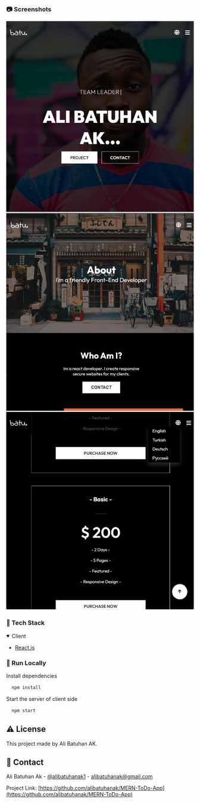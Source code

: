 ### :camera: Screenshots

<div align="center">
 <img src="https://github.com/alibatuhanak/REACT-Responsive_Portfolio/blob/main/images/1.png" alt="img"/>
 <img src="https://github.com/alibatuhanak/REACT-Responsive_Portfolio/blob/main/images/2.png" alt="img"/>
 <img src="https://github.com/alibatuhanak/REACT-Responsive_Portfolio/blob/main/images/3.png" alt="img"/>
</div>

### :space_invader: Tech Stack

<details open>
  <summary>Client</summary>
  <ul>
    <li><a href="https://reactjs.org/">React.js</a></li>

  </ul>
</details>

### :running: Run Locally

Install dependencies

```bash
  npm install
```

Start the server of client side

```bash
  npm start
```

## :warning: License

This project made by Ali Batuhan AK.

## :handshake: Contact

Ali Batuhan Ak - [@alibatuhanak1](https://twitter.com/alibatuhanak1) - alibatuhanak@gmail.com

Project Link: [https://github.com/alibatuhanak/MERN-ToDo-App](https://github.com/alibatuhanak/MERN-ToDo-App)
